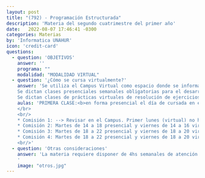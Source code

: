 ```yaml
---
layout: post
title: "(792) - Programación Estructurada"
description: 'Materia del segundo cuatrimestre del primer año'
date:   2022-08-07 17:46:41 -0300
categories: Materias
by: 'Informatica UNAHUR'
icon: 'credit-card'
questions:
  - question: 'OBJETIVOS'
    answer: ''
    programa: ""
    modalidad: "MODALIDAD VIRTUAL"
  - question: '¿Cómo se cursa virtualmente?'
    answer: 'Se utiliza el Campus Virtual como espacio donde se informan novedades y se van habilitando contenidos semanalmente.
    Se dictan clases presenciales semanales obligatorias para el desarrollo teórico con ejercicios de aplicación.
    Se dictan clases de prácticas virtuales de resolución de ejercicios que pueden ser sincrónicas o asincrónicas.'
    aulas: 'PRIMERA CLASE:<b>en forma presencial el día de cursada en el aula asignada. Comisión 1: Aguardar información de los profes</b>
    </br>
    <br/>
    * Comisión 1: --> Revisar en el Campus. Primer lunes (virtual) no hay actividad</br>
    * Comisión 2: Martes de 14 a 18 presencial y viernes de 14 a 16 virtual --> Laboratorio 1 </br>
    * Comisión 3: Martes de 18 a 22 presencial y viernes de 18 a 20 virtual  --> Laboratorio 1</br>
    * Comisión 4: Martes de 18 a 22 presencial y viernes de 18 a 20 virtual  --> Laboratorio 5 (Aula híbrida)<br/>
    <br/>'
  - question: 'Otras consideraciones'
    answer: 'La materia requiere disponer de 4hs semanales de atención a las actividades sincrónicas que propone el docente.Se recomienda organizarse para disponer de otro tanto para realizar prácticas y estudiar. Es decir, unas 8hs semanales en total.
    '
    image: "otros.jpg"
---
```

